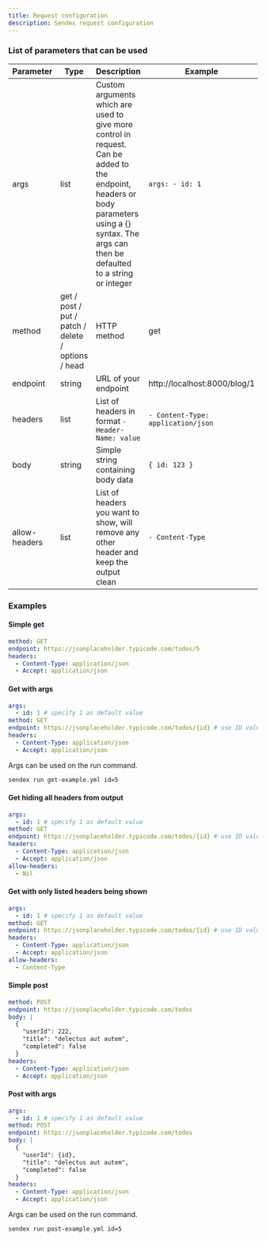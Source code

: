 ```yaml
---
title: Request configuration
description: Sendex request configuration
---
```


### List of parameters that can be used

| Parameter | Type | Description | Example |
| --------- | ---- | ----------- | ------- |
| args | list | Custom arguments which are used to give more control in request. Can be added to the endpoint, headers or body parameters using a {} syntax. The args can then be defaulted to a string or integer | `args: - id: 1` |
| method | get / post / put / patch / delete / options / head | HTTP method | get |
| endpoint | string | URL of your endpoint | http://localhost:8000/blog/1 |
| headers | list | List of headers in format `- Header-Name: value` | `- Content-Type: application/json` |
| body | string | Simple string containing body data | `{ id: 123 }` |
| allow-headers | list | List of headers you want to show, will remove any other header and keep the output clean | `- Content-Type` |

### Examples

#### Simple get

```yml
method: GET
endpoint: https://jsonplaceholder.typicode.com/todos/5
headers:
  - Content-Type: application/json
  - Accept: application/json
```

#### Get with args

```yml
args:
  - id: 1 # specify 1 as default value
method: GET
endpoint: https://jsonplaceholder.typicode.com/todos/{id} # use ID value here
headers:
  - Content-Type: application/json
  - Accept: application/json
```

Args can be used on the run command.

```sh
sendex run get-example.yml id=5
```

#### Get hiding all headers from output

```yml
args:
  - id: 1 # specify 1 as default value
method: GET
endpoint: https://jsonplaceholder.typicode.com/todos/{id} # use ID value here
headers:
  - Content-Type: application/json
  - Accept: application/json
allow-headers:
  - Nil
```

#### Get with only listed headers being shown

```yml
args:
  - id: 1 # specify 1 as default value
method: GET
endpoint: https://jsonplaceholder.typicode.com/todos/{id} # use ID value here
headers:
  - Content-Type: application/json
  - Accept: application/json
allow-headers:
  - Content-Type
```

#### Simple post

```yml
method: POST
endpoint: https://jsonplaceholder.typicode.com/todos
body: |
  {
    "userId": 222,
    "title": "delectus aut autem",
    "completed": false
  }
headers:
  - Content-Type: application/json
  - Accept: application/json
```

#### Post with args

```yml
args:
  - id: 1 # specify 1 as default value
method: POST
endpoint: https://jsonplaceholder.typicode.com/todos
body: |
  {
    "userId": {id},
    "title": "delectus aut autem",
    "completed": false
  }
headers:
  - Content-Type: application/json
  - Accept: application/json
```

Args can be used on the run command.

```sh
sendex run post-example.yml id=5
```
